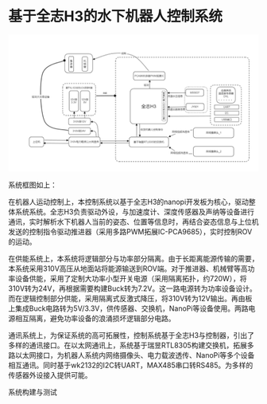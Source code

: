 # 基于全志H3的水下机器人控制系统

![flow_chart](/img/flow_chart.png)

系统框图如上：

在机器人运动控制上，本控制系统以基于全志H3的nanopi开发板为核心，驱动整体系统系统。全志H3负责驱动外设，与加速度计、深度传感器及声纳等设备进行通讯，实时解析水下机器人当前的姿态、位置等信息时，再结合姿态信息与上位机发送的控制指令驱动推进器（采用多路PWM拓展IC-PCA9685），实时控制ROV的运动。

在供能系统上，本系统将逻辑部分与功率部分隔离。由于长距离能源传输的需要，本系统采用310V高压从地面站将能源输送到ROV端。对于推进器、机械臂等高功率设备供能，采用了定制大功率小型开关电源（采用隔离拓扑，约720W），将310V转为24V，再根据需要构建Buck转为7.2V。这一路电源转为功率设备设计。而在逻辑控制部分供能，采用隔离式反激式降压，将310V转为12V输出。再由板上集成Buck电路转为5V/3.3V，供传感器、交换机，NanoPi等设备使用。两路电源相互隔离，避免功率设备的浪涌损坏逻辑部分电路。

通讯系统上，为保证系统的高可拓展性，控制系统基于全志H3与控制器，引出了多样的通讯接口。在以太网通讯上，系统基于瑞昱RTL8305构建交换机，拓展多路以太网接口，为机器人系统内网络摄像头、电力载波透传、NanoPi等多个设备相互通讯。同时基于wk2132的I2C转UART，MAX485串口转RS485。为多样的传感器外设接入提供可能。

系统构建与测试
